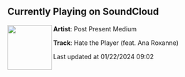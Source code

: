 ## Currently Playing on SoundCloud

[<img align="left" width="100" src="https://i1.sndcdn.com/artworks-nzoqrDFKT3YrqFsy-ztWjyw-t500x500.jpg">](https://soundcloud.com/ppm_records/hate-the-player-feat-ana-roxanne)

**Artist**: Post Present Medium 

**Track**: Hate the Player (feat. Ana Roxanne)

Last updated at 01/22/2024 09:02
